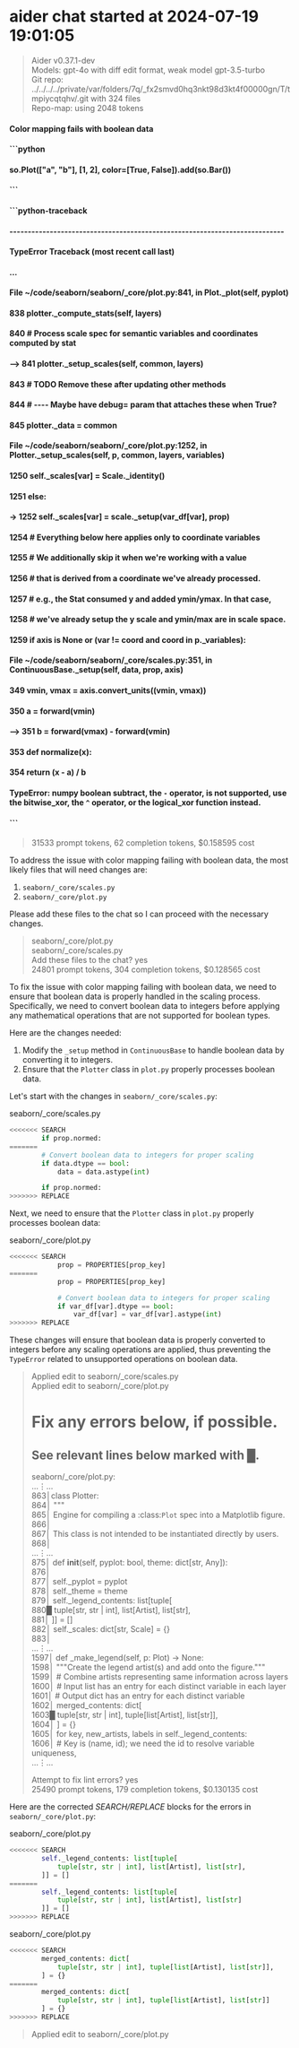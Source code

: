 
# aider chat started at 2024-07-19 19:01:05

> Aider v0.37.1-dev  
> Models: gpt-4o with diff edit format, weak model gpt-3.5-turbo  
> Git repo: ../../../../private/var/folders/7q/_fx2smvd0hq3nkt98d3kt4f00000gn/T/tmpiycqtqhv/.git with 324 files  
> Repo-map: using 2048 tokens  

#### Color mapping fails with boolean data  
#### ```python  
#### so.Plot(["a", "b"], [1, 2], color=[True, False]).add(so.Bar())  
#### ```  
#### ```python-traceback  
#### ---------------------------------------------------------------------------  
#### TypeError                                 Traceback (most recent call last)  
#### ...  
#### File ~/code/seaborn/seaborn/_core/plot.py:841, in Plot._plot(self, pyplot)  
####     838 plotter._compute_stats(self, layers)  
####     840 # Process scale spec for semantic variables and coordinates computed by stat  
#### --> 841 plotter._setup_scales(self, common, layers)  
####     843 # TODO Remove these after updating other methods  
####     844 # ---- Maybe have debug= param that attaches these when True?  
####     845 plotter._data = common  
####   
#### File ~/code/seaborn/seaborn/_core/plot.py:1252, in Plotter._setup_scales(self, p, common, layers, variables)  
####    1250     self._scales[var] = Scale._identity()  
####    1251 else:  
#### -> 1252     self._scales[var] = scale._setup(var_df[var], prop)  
####    1254 # Everything below here applies only to coordinate variables  
####    1255 # We additionally skip it when we're working with a value  
####    1256 # that is derived from a coordinate we've already processed.  
####    1257 # e.g., the Stat consumed y and added ymin/ymax. In that case,  
####    1258 # we've already setup the y scale and ymin/max are in scale space.  
####    1259 if axis is None or (var != coord and coord in p._variables):  
####   
#### File ~/code/seaborn/seaborn/_core/scales.py:351, in ContinuousBase._setup(self, data, prop, axis)  
####     349 vmin, vmax = axis.convert_units((vmin, vmax))  
####     350 a = forward(vmin)  
#### --> 351 b = forward(vmax) - forward(vmin)  
####     353 def normalize(x):  
####     354     return (x - a) / b  
####   
#### TypeError: numpy boolean subtract, the `-` operator, is not supported, use the bitwise_xor, the `^` operator, or the logical_xor function instead.  
#### ```  
> 31533 prompt tokens, 62 completion tokens, $0.158595 cost  

To address the issue with color mapping failing with boolean data, the most likely files that will need changes are:

1. `seaborn/_core/scales.py`
2. `seaborn/_core/plot.py`

Please add these files to the chat so I can proceed with the necessary changes.

> seaborn/_core/plot.py  
> seaborn/_core/scales.py  
> Add these files to the chat? yes  
> 24801 prompt tokens, 304 completion tokens, $0.128565 cost  

To fix the issue with color mapping failing with boolean data, we need to ensure that boolean data is properly handled in the scaling process. Specifically, we need to convert boolean data to integers before applying any mathematical operations that are not supported for boolean types.

Here are the changes needed:

1. Modify the `_setup` method in `ContinuousBase` to handle boolean data by converting it to integers.
2. Ensure that the `Plotter` class in `plot.py` properly processes boolean data.

Let's start with the changes in `seaborn/_core/scales.py`:

seaborn/_core/scales.py
```python
<<<<<<< SEARCH
        if prop.normed:
=======
        # Convert boolean data to integers for proper scaling
        if data.dtype == bool:
            data = data.astype(int)

        if prop.normed:
>>>>>>> REPLACE
```

Next, we need to ensure that the `Plotter` class in `plot.py` properly processes boolean data:

seaborn/_core/plot.py
```python
<<<<<<< SEARCH
            prop = PROPERTIES[prop_key]
=======
            prop = PROPERTIES[prop_key]

            # Convert boolean data to integers for proper scaling
            if var_df[var].dtype == bool:
                var_df[var] = var_df[var].astype(int)
>>>>>>> REPLACE
```

These changes will ensure that boolean data is properly converted to integers before any scaling operations are applied, thus preventing the `TypeError` related to unsupported operations on boolean data.

> Applied edit to seaborn/_core/scales.py  
> Applied edit to seaborn/_core/plot.py  
>  
> # Fix any errors below, if possible.  
>  
>  
> ## See relevant lines below marked with █.  
>  
> seaborn/_core/plot.py:  
> ...⋮...  
> 863│class Plotter:  
> 864│    """  
> 865│    Engine for compiling a :class:`Plot` spec into a Matplotlib figure.  
> 866│  
> 867│    This class is not intended to be instantiated directly by users.  
> 868│  
> ...⋮...  
> 875│    def __init__(self, pyplot: bool, theme: dict[str, Any]):  
> 876│  
> 877│        self._pyplot = pyplot  
> 878│        self._theme = theme  
> 879│        self._legend_contents: list[tuple[  
> 880█            tuple[str, str | int], list[Artist], list[str],  
> 881│        ]] = []  
> 882│        self._scales: dict[str, Scale] = {}  
> 883│  
> ...⋮...  
> 1597│    def _make_legend(self, p: Plot) -> None:  
> 1598│        """Create the legend artist(s) and add onto the figure."""  
> 1599│        # Combine artists representing same information across layers  
> 1600│        # Input list has an entry for each distinct variable in each layer  
> 1601│        # Output dict has an entry for each distinct variable  
> 1602│        merged_contents: dict[  
> 1603█            tuple[str, str | int], tuple[list[Artist], list[str]],  
> 1604│        ] = {}  
> 1605│        for key, new_artists, labels in self._legend_contents:  
> 1606│            # Key is (name, id); we need the id to resolve variable uniqueness,  
> ...⋮...  
>  
> Attempt to fix lint errors? yes  
> 25490 prompt tokens, 179 completion tokens, $0.130135 cost  

Here are the corrected *SEARCH/REPLACE* blocks for the errors in `seaborn/_core/plot.py`:

seaborn/_core/plot.py
```python
<<<<<<< SEARCH
        self._legend_contents: list[tuple[
            tuple[str, str | int], list[Artist], list[str],
        ]] = []
=======
        self._legend_contents: list[tuple[
            tuple[str, str | int], list[Artist], list[str]
        ]] = []
>>>>>>> REPLACE
```

seaborn/_core/plot.py
```python
<<<<<<< SEARCH
        merged_contents: dict[
            tuple[str, str | int], tuple[list[Artist], list[str]],
        ] = {}
=======
        merged_contents: dict[
            tuple[str, str | int], tuple[list[Artist], list[str]]
        ] = {}
>>>>>>> REPLACE
```

> Applied edit to seaborn/_core/plot.py  
